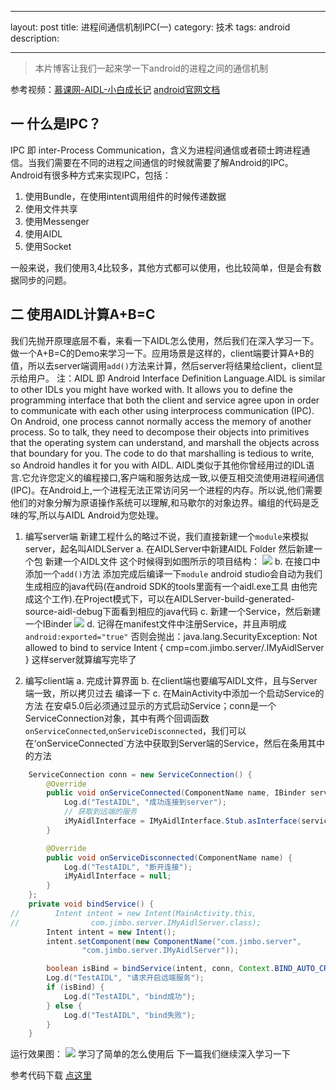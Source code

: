 ﻿---

layout: post
title: 进程间通信机制IPC(一)
category: 技术
tags: android
description: 

---

> 本片博客让我们一起来学一下android的进程之间的通信机制

参考视频：[慕课网-AIDL-小白成长记](http://www.imooc.com/learn/606)
[android官网文档](http://developer.android.com/guide/components/aidl.html)

## 一 什么是IPC？
IPC 即 inter-Process Communication，含义为进程间通信或者硕士跨进程通信。当我们需要在不同的进程之间通信的时候就需要了解Android的IPC。
Android有很多种方式来实现IPC，包括：

1. 使用Bundle，在使用intent调用组件的时候传递数据
2. 使用文件共享
3. 使用Messenger
4. 使用AIDL
5. 使用Socket

一般来说，我们使用3,4比较多，其他方式都可以使用，也比较简单，但是会有数据同步的问题。

## 二 使用AIDL计算A+B=C
我们先抛开原理底层不看，来看一下AIDL怎么使用，然后我们在深入学习一下。做一个A+B=C的Demo来学习一下。应用场景是这样的，client端要计算A+B的值，所以去server端调用`add()`方法来计算，然后server将结果给client，client显示给用户。
注：AIDL 即 Android Interface Definition Language.AIDL is similar to other IDLs you might have worked with. It allows you to define the programming interface that both the client and service agree upon in order to communicate with each other using interprocess communication (IPC). On Android, one process cannot normally access the memory of another process. So to talk, they need to decompose their objects into primitives that the operating system can understand, and marshall the objects across that boundary for you. The code to do that marshalling is tedious to write, so Android handles it for you with AIDL.
AIDL类似于其他你曾经用过的IDL语言.它允许您定义的编程接口,客户端和服务达成一致,以便互相交流使用进程间通信(IPC)。在Android上,一个进程无法正常访问另一个进程的内存。所以说,他们需要他们的对象分解为原语操作系统可以理解,和马歇尔的对象边界。编组的代码是乏味的写,所以与AIDL Android为您处理。

1. 编写server端
新建工程什么的略过不说，我们直接新建一个`module`来模拟server，起名叫AIDLServer
a. 在AIDLServer中新建AIDL Folder 然后新建一个包 新建一个AIDL文件
这个时候得到如图所示的项目结构：
![](http://7xjtan.com1.z0.glb.clouddn.com/QM%24R%5B%24DX094O2%40OYR4IBUOI.png)
b. 在接口中添加一个`add()`方法 添加完成后编译一下`module` android studio会自动为我们生成相应的java代码(在android SDK的tools里面有一个aidl.exe工具 由他完成这个工作).在Project模式下，可以在AIDLServer-build-generated-source-aidl-debug下面看到相应的java代码
c. 新建一个Service，然后新建一个IBinder
![](http://7xjtan.com1.z0.glb.clouddn.com/5J088BAW6F2_INBOKHOSV3.png)
d. 记得在manifest文件中注册Service，并且声明成`android:exported="true"`
否则会抛出：java.lang.SecurityException: Not allowed to bind to service Intent { cmp=com.jimbo.server/.IMyAidlServer }
这样server就算编写完毕了

2. 编写client端
a. 完成计算界面
b. 在client端也要编写AIDL文件，且与Server端一致，所以拷贝过去 编译一下
c. 在MainActivity中添加一个启动Service的方法 在安卓5.0后必须通过显示的方式启动Service；conn是一个ServiceConnection对象，其中有两个回调函数`onServiceConnected`,`onServiceDisconnected`，我们可以在‘onServiceConnected`方法中获取到Server端的Service，然后在条用其中的方法
``` java
    ServiceConnection conn = new ServiceConnection() {
        @Override
        public void onServiceConnected(ComponentName name, IBinder service) {
            Log.d("TestAIDL", "成功连接到server");
            // 获取到远端的服务
            iMyAidlInterface = IMyAidlInterface.Stub.asInterface(service);
        }

        @Override
        public void onServiceDisconnected(ComponentName name) {
            Log.d("TestAIDL", "断开连接");
            iMyAidlInterface = null;
        }
    };
    private void bindService() {
//        Intent intent = new Intent(MainActivity.this,
//                com.jimbo.server.IMyAidlServer.class);
        Intent intent = new Intent();
        intent.setComponent(new ComponentName("com.jimbo.server",
                "com.jimbo.server.IMyAidlServer"));

        boolean isBind = bindService(intent, conn, Context.BIND_AUTO_CREATE);
        Log.d("TestAIDL", "请求开启远端服务");
        if (isBind) {
            Log.d("TestAIDL", "bind成功");
        } else {
            Log.d("TestAIDL", "bind失败");
        }
    }
``` 
运行效果图：
![](http://7xjtan.com1.z0.glb.clouddn.com/testAIDLResultImage.png)
学习了简单的怎么使用后 下一篇我们继续深入学习一下

参考代码下载 [点这里](http://pan.baidu.com/s/1eRdrMyI)
    







